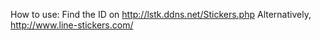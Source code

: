 How to use:
Find the ID on http://lstk.ddns.net/Stickers.php
Alternatively, http://www.line-stickers.com/
